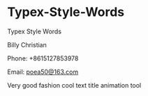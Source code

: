 # Typex-Style-Words
Typex Style Words

Billy Christian

Phone: +8615127853978

Email: poea50@163.com

Very good fashion cool text title animation tool


